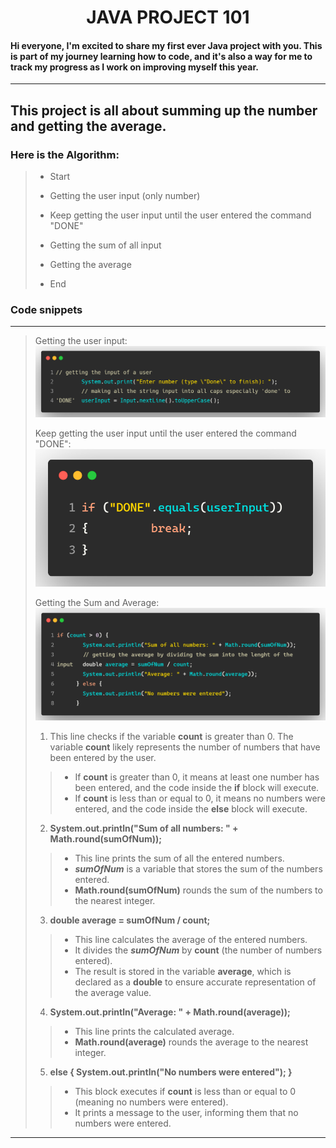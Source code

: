 <h1 style = "text-align: center" >JAVA PROJECT 101</h1>

#### Hi everyone, I'm excited to share my first ever Java project with you. This is part of my journey learning how to code, and it's also a way for me to track my progress as I work on improving myself this year.

---

## This project is all about summing up the number and getting the average.

### Here is the Algorithm:

> - Start
>
> - Getting the user input (only number)
>
> - Keep getting the user input until the user entered the command "DONE"
>
> - Getting the sum of all input
>
> - Getting the average
>
> - End

### Code snippets

---

> Getting the user input:
> ![Getting the user input..](./UserInput.png "Getting the user input.")
>
> Keep getting the user input until the user entered the command "DONE":
> ![Keep asking the user img..](./DONE.png "Keep asking the user.")
>
> Getting the Sum and Average:
> ![Getting the sum and average..](./SUMAVG.png "Getting the sum and average.")
>
> 1. This line checks if the variable **count** is greater than 0. The variable **count** likely represents the number of numbers that have been entered by the user. 
>> - If **count** is greater than 0, it means at least one number has been entered, and the code inside the **if** block will execute. 
>> - If **count** is less than or equal to 0, it means no numbers were entered, and the code inside the **else** block will execute.
> 2. **System.out.println("Sum of all numbers: " + Math.round(sumOfNum));**
>> - This line prints the sum of all the entered numbers.
>> - ***sumOfNum*** is a variable that stores the sum of the numbers entered.
>> - **Math.round(sumOfNum)** rounds the sum of the numbers to the nearest integer.
> 3. **double average = sumOfNum / count;**
>> - This line calculates the average of the entered numbers.
>> - It divides the ***sumOfNum*** by **count** (the number of numbers entered).
>> - The result is stored in the variable **average**, which is declared as a **double** to ensure accurate representation of the average value.
> 4. **System.out.println("Average: " + Math.round(average));**
>> - This line prints the calculated average.
>> - **Math.round(average)** rounds the average to the nearest integer.
> 5. **else { System.out.println("No numbers were entered"); }**
>> - This block executes if **count** is less than or equal to 0 (meaning no numbers were entered).
>> - It prints a message to the user, informing them that no numbers were entered.
---

